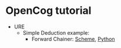 # OpenCog tutorial

* URE
  * Simple Deduction example:
    * Forward Chainer:
    [Scheme](samples/ure/scheme/sample-fc-deduction.scm),
    [Python](samples/ure/python/sample_fc_deduction.py)

